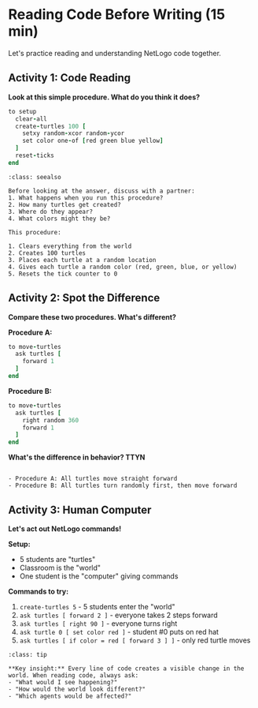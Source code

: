 # Reading Code Before Writing (15 min)

Let's practice reading and understanding NetLogo code together.

## Activity 1: Code Reading

**Look at this simple procedure. What do you think it does?**

```ruby
to setup
  clear-all
  create-turtles 100 [
    setxy random-xcor random-ycor
    set color one-of [red green blue yellow]
  ]
  reset-ticks
end
```

```{admonition} "What Do You Think This Does?"
:class: seealso

Before looking at the answer, discuss with a partner:
1. What happens when you run this procedure?
2. How many turtles get created?
3. Where do they appear?
4. What colors might they be?
```

```{dropdown} Answer (only click after discussing)
This procedure:

1. Clears everything from the world
2. Creates 100 turtles
3. Places each turtle at a random location  
4. Gives each turtle a random color (red, green, blue, or yellow)
5. Resets the tick counter to 0
```

## Activity 2: Spot the Difference

**Compare these two procedures. What's different?**

**Procedure A:**

```ruby
to move-turtles
  ask turtles [
    forward 1
  ]
end
```

**Procedure B:**  

```ruby
to move-turtles
  ask turtles [
    right random 360
    forward 1  
  ]
end
```

**What's the difference in behavior? TTYN**

```{dropdown} Answer (only click after discussing)

- Procedure A: All turtles move straight forward
- Procedure B: All turtles turn randomly first, then move forward
```

## Activity 3: Human Computer

**Let's act out NetLogo commands!**

**Setup:** 

- 5 students are "turtles" 
- Classroom is the "world"
- One student is the "computer" giving commands

**Commands to try:**

1. `create-turtles 5` - 5 students enter the "world"
2. `ask turtles [ forward 2 ]` - everyone takes 2 steps forward
3. `ask turtles [ right 90 ]` - everyone turns right  
4. `ask turtle 0 [ set color red ]` - student #0 puts on red hat
5. `ask turtles [ if color = red [ forward 3 ] ]` - only red turtle moves

```{admonition} Connect Code to Visual Outcomes
:class: tip

**Key insight:** Every line of code creates a visible change in the world. When reading code, always ask:
- "What would I see happening?"
- "How would the world look different?"
- "Which agents would be affected?"
```
